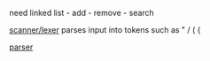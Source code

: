need linked list
    - add
    - remove
    - search

[scanner/lexer](https://craftinginterpreters.com/a-map-of-the-territory.html#scanning)
    parses input into tokens such as " / ( {

[parser](https://craftinginterpreters.com/a-map-of-the-territory.html#parsing)

